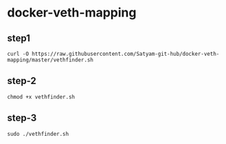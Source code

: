# docker-veth-mapping

## step1

```
curl -O https://raw.githubusercontent.com/Satyam-git-hub/docker-veth-mapping/master/vethfinder.sh             
```

## step-2

```
chmod +x vethfinder.sh
```

## step-3

```
sudo ./vethfinder.sh
```
